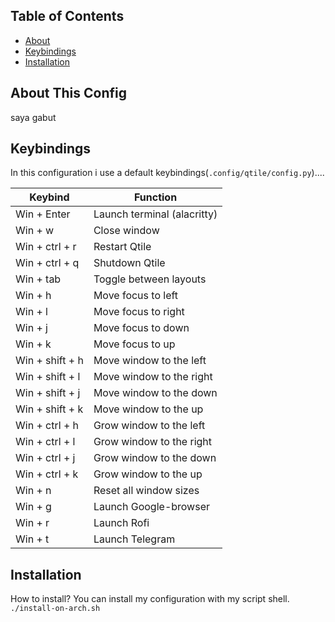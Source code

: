 ## Table of Contents

- [About](#about)
- [Keybindings](#keybind)
- [Installation](#install)

<a id="about"></a>
## About This Config
saya gabut

<a id="keybind"></a>
## Keybindings
In this configuration i use a default keybindings(`.config/qtile/config.py`)....

|	Keybind		|		Function		|
| --------------------- | ------------------------------------- |
| Win + Enter		| Launch terminal (alacritty)		|
| Win + w		| Close window				|
| Win + ctrl + r	| Restart Qtile				|
| Win + ctrl + q	| Shutdown Qtile			|
| Win + tab		| Toggle between layouts		|
| Win +	h		| Move focus to left			|
| Win + l		| Move focus to right			|
| Win + j		| Move focus to down			|
| Win + k		| Move focus to up			|
| Win + shift + h	| Move window to the left		|
| Win + shift + l	| Move window to the right		|
| Win + shift + j	| Move window to the down		|
| Win + shift + k	| Move window to the up 		|
| Win + ctrl + h	| Grow window to the left		|
| Win + ctrl + l	| Grow window to the right		|
| Win + ctrl + j	| Grow window to the down		|
| Win + ctrl + k	| Grow window to the up			|
| Win + n		| Reset all window sizes		|
| Win + g		| Launch Google-browser			|
| Win + r		| Launch Rofi				|
| Win + t		| Launch Telegram			|

<a id="install"></a>
## Installation
How to install?
You can install my configuration with my script shell. `./install-on-arch.sh`
